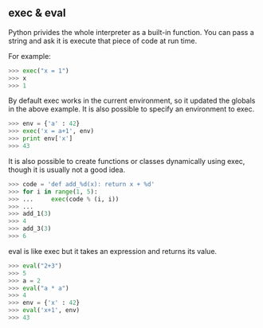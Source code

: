 ## exec & eval

Python privides the whole interpreter as a built-in function. You can pass a string and ask it is execute that piece of code at run time.

For example:

```python
>>> exec("x = 1")
>>> x
>>> 1
```

By default exec works in the current environment, so it updated the globals in the above example. It is also possible to specify an environment to exec.

```python
>>> env = {'a' : 42}
>>> exec('x = a+1', env)
>>> print env['x']
>>> 43
```

It is also possible to create functions or classes dynamically using exec, though it is usually not a good idea.

```python
>>> code = 'def add_%d(x): return x + %d'
>>> for i in range(1, 5):
>>> ...     exec(code % (i, i))
>>> ...
>>> add_1(3)
>>> 4
>>> add_3(3)
>>> 6
```

eval is like exec but it takes an expression and returns its value.

```python
>>> eval("2+3")
>>> 5
>>> a = 2
>>> eval("a * a")
>>> 4
>>> env = {'x' : 42}
>>> eval('x+1', env)
>>> 43
```
